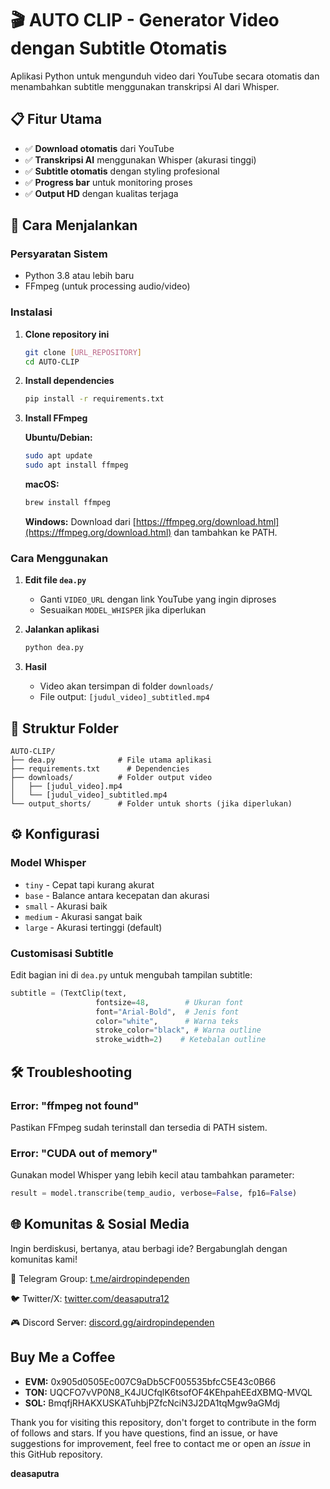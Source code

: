 # 🎬 AUTO CLIP - Generator Video dengan Subtitle Otomatis

Aplikasi Python untuk mengunduh video dari YouTube secara otomatis dan menambahkan subtitle menggunakan transkripsi AI dari Whisper.

## 📋 Fitur Utama

- ✅ **Download otomatis** dari YouTube
- ✅ **Transkripsi AI** menggunakan Whisper (akurasi tinggi)
- ✅ **Subtitle otomatis** dengan styling profesional
- ✅ **Progress bar** untuk monitoring proses
- ✅ **Output HD** dengan kualitas terjaga

## 🚀 Cara Menjalankan

### Persyaratan Sistem
- Python 3.8 atau lebih baru
- FFmpeg (untuk processing audio/video)

### Instalasi

1. **Clone repository ini**
   ```bash
   git clone [URL_REPOSITORY]
   cd AUTO-CLIP
   ```

2. **Install dependencies**
   ```bash
   pip install -r requirements.txt
   ```

3. **Install FFmpeg**
   
   **Ubuntu/Debian:**
   ```bash
   sudo apt update
   sudo apt install ffmpeg
   ```
   
   **macOS:**
   ```bash
   brew install ffmpeg
   ```
   
   **Windows:**
   Download dari [https://ffmpeg.org/download.html](https://ffmpeg.org/download.html) dan tambahkan ke PATH.

### Cara Menggunakan

1. **Edit file `dea.py`**
   - Ganti `VIDEO_URL` dengan link YouTube yang ingin diproses
   - Sesuaikan `MODEL_WHISPER` jika diperlukan

2. **Jalankan aplikasi**
   ```bash
   python dea.py
   ```

3. **Hasil**
   - Video akan tersimpan di folder `downloads/`
   - File output: `[judul_video]_subtitled.mp4`

## 📁 Struktur Folder

```
AUTO-CLIP/
├── dea.py              # File utama aplikasi
├── requirements.txt      # Dependencies
├── downloads/          # Folder output video
│   ├── [judul_video].mp4
│   └── [judul_video]_subtitled.mp4
└── output_shorts/      # Folder untuk shorts (jika diperlukan)
```

## ⚙️ Konfigurasi

### Model Whisper
- `tiny` - Cepat tapi kurang akurat
- `base` - Balance antara kecepatan dan akurasi
- `small` - Akurasi baik
- `medium` - Akurasi sangat baik
- `large` - Akurasi tertinggi (default)

### Customisasi Subtitle
Edit bagian ini di `dea.py` untuk mengubah tampilan subtitle:
```python
subtitle = (TextClip(text, 
                   fontsize=48,        # Ukuran font
                   font="Arial-Bold",  # Jenis font
                   color="white",      # Warna teks
                   stroke_color="black", # Warna outline
                   stroke_width=2)    # Ketebalan outline
```

## 🛠️ Troubleshooting

### Error: "ffmpeg not found"
Pastikan FFmpeg sudah terinstall dan tersedia di PATH sistem.

### Error: "CUDA out of memory"
Gunakan model Whisper yang lebih kecil atau tambahkan parameter:
```python
result = model.transcribe(temp_audio, verbose=False, fp16=False)
```
## 🌐 Komunitas & Sosial Media

Ingin berdiskusi, bertanya, atau berbagi ide? Bergabunglah dengan komunitas kami!

💬 Telegram Group: [t.me/airdropindependen](https://t.me/independendropers)

🐦 Twitter/X: [twitter.com/deasaputra12](https://x.com/Deasaputra_12)

🎮 Discord Server: [discord.gg/airdropindependen](https://discord.gg/Tuy2bR6CkU)


## Buy Me a Coffee

- **EVM:** 0x905d0505Ec007C9aDb5CF005535bfcC5E43c0B66
- **TON:** UQCFO7vVP0N8_K4JUCfqlK6tsofOF4KEhpahEEdXBMQ-MVQL
- **SOL:** BmqfjRHAKXUSKATuhbjPZfcNciN3J2DA1tqMgw9aGMdj

Thank you for visiting this repository, don't forget to contribute in the form of follows and stars.
If you have questions, find an issue, or have suggestions for improvement, feel free to contact me or open an *issue* in this GitHub repository.

**deasaputra**

